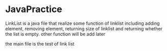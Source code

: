 # JavaPractice
LinkList is a java file that realize some function of linklist including adding element, removing element, returning size of linklist and returning whether the list is empty. 
other function will be add later

the main file is the test of link list
